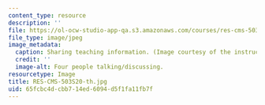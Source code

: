 ```yaml
---
content_type: resource
description: ''
file: https://ol-ocw-studio-app-qa.s3.amazonaws.com/courses/res-cms-503-becoming-a-more-equitable-educator-mindsets-and-practices-spring-2020/65fcbc4dcbb714ed6094d5f1fa11fb7f_RES-CMS-503S20-th.jpg
file_type: image/jpeg
image_metadata:
  caption: Sharing teaching information. (Image courtesy of the instructor.)
  credit: ''
  image-alt: Four people talking/discussing.
resourcetype: Image
title: RES-CMS-503S20-th.jpg
uid: 65fcbc4d-cbb7-14ed-6094-d5f1fa11fb7f
---
```

